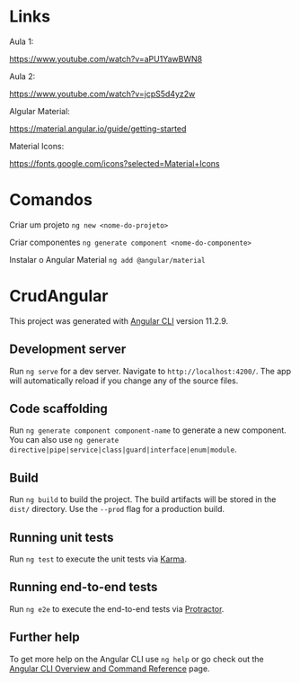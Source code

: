 # Links 
Aula 1:

https://www.youtube.com/watch?v=aPU1YawBWN8

Aula 2:

https://www.youtube.com/watch?v=jcpS5d4yz2w

Algular Material:

https://material.angular.io/guide/getting-started

Material Icons:

https://fonts.google.com/icons?selected=Material+Icons

# Comandos
Criar um projeto `ng new <nome-do-projeto>`

Criar componentes `ng generate component <nome-do-componente>`

Instalar o Angular Material `ng add @angular/material`

# CrudAngular

This project was generated with [Angular CLI](https://github.com/angular/angular-cli) version 11.2.9.

## Development server

Run `ng serve` for a dev server. Navigate to `http://localhost:4200/`. The app will automatically reload if you change any of the source files.

## Code scaffolding

Run `ng generate component component-name` to generate a new component. You can also use `ng generate directive|pipe|service|class|guard|interface|enum|module`.

## Build

Run `ng build` to build the project. The build artifacts will be stored in the `dist/` directory. Use the `--prod` flag for a production build.

## Running unit tests

Run `ng test` to execute the unit tests via [Karma](https://karma-runner.github.io).

## Running end-to-end tests

Run `ng e2e` to execute the end-to-end tests via [Protractor](http://www.protractortest.org/).

## Further help

To get more help on the Angular CLI use `ng help` or go check out the [Angular CLI Overview and Command Reference](https://angular.io/cli) page.
